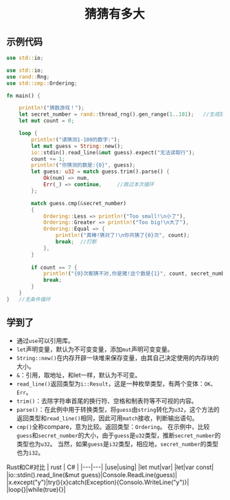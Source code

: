 # <center>猜猜有多大</center>
## 示例代码
```rust
use std::io;

use std::io;
use rand::Rng;
use std::cmp::Ordering;

fn main() {

    println!("猜数游戏！");
    let secret_number = rand::thread_rng().gen_range(1..101);   //生成随机数
    let mut count = 0;

    loop {
        println!("请猜测1-100的数字:");
        let mut guess = String::new();
        io::stdin().read_line(&mut guess).expect("无法读取行");
        count += 1;
        println!("你猜测的数是:{0}", guess);
        let guess: u32 = match guess.trim().parse() {
            Ok(num) => num,
            Err(_) => continue,     //跳过本次循环
        };

        match guess.cmp(&secret_number)
        {
            Ordering::Less => println!("Too small!\n小了"),
            Ordering::Greater => println!("Too big!\n大了"),
            Ordering::Equal => {
                println!("真棒!猜对了!\n你共猜了{0}次", count);
                break;  //打断
            },
        }
        
        if count == 7 {
            println!("{0}次都猜不对,你是猪!这个数是{1}", count, secret_number);
            break;  
        }
    }
}   //无条件循环
```

## 学到了  

- 通过`use`可以引用库。
- `let`声明变量，默认为不可变变量，添加`mut`声明可变变量。
- `String::new()`在内存开辟一块堆来保存变量，由其自己决定使用的内存块的大小。
- `&`：引用，取地址，和let一样，默认为不可变。
- `read_line()`返回类型为`i::Result`，这是一种枚举类型，有两个变体：`OK`、`Err`。
- `trim()`：去除字符串首尾的换行符、空格和制表符等不可视的内容。
- `parse()`：在此例中用于转换类型，将`guess`由`string`转化为`u32`，这个方法的返回类型和`read_line()`相同，因此可用`match`接收，判断输出语句。
- `cmp()`全称compare，意为比较。返回类型：`Ordering`。
  在示例中，比较`guess`和`secret_number`的大小，由于`guess`是`u32`类型，推断`secret_number`的类型也为`u32`。
  当然，如果`guess`是`i32`类型，相应地，`secret_number`的类型也为`i32`。
  

Rust和C#对比
| rust | C# |
|---|---|
|use|using|
|let mut|var|
|let|var const|
|io::stdin().read_line(&mut guess)|Console.ReadLine(guess)|
|x.except("y")|try(){x}catch(Exception){Consolo.WriteLine("y")}|
|loop{}|while(true){}|